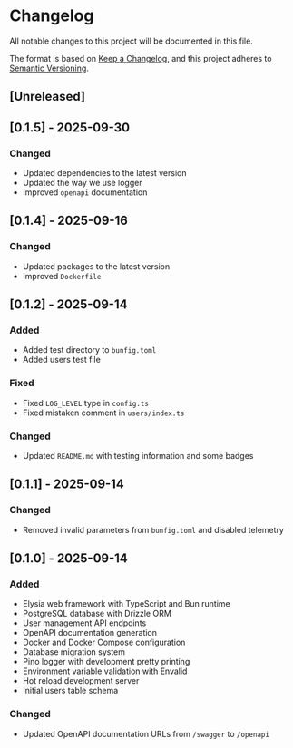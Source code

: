 # Changelog

All notable changes to this project will be documented in this file.

The format is based on [Keep a Changelog](https://keepachangelog.com/en/1.1.0/),
and this project adheres to [Semantic Versioning](https://semver.org/spec/v2.0.0.html).

## [Unreleased]

## [0.1.5] - 2025-09-30

### Changed

- Updated dependencies to the latest version
- Updated the way we use logger
- Improved `openapi` documentation

## [0.1.4] - 2025-09-16

### Changed
- Updated packages to the latest version
- Improved `Dockerfile`

## [0.1.2] - 2025-09-14

### Added
- Added test directory to `bunfig.toml`
- Added users test file

### Fixed
- Fixed `LOG_LEVEL` type in `config.ts`
- Fixed mistaken comment in `users/index.ts`

### Changed
- Updated `README.md` with testing information and some badges

## [0.1.1] - 2025-09-14

### Changed
- Removed invalid parameters from `bunfig.toml` and disabled telemetry

## [0.1.0] - 2025-09-14

### Added
- Elysia web framework with TypeScript and Bun runtime
- PostgreSQL database with Drizzle ORM
- User management API endpoints
- OpenAPI documentation generation
- Docker and Docker Compose configuration
- Database migration system
- Pino logger with development pretty printing
- Environment variable validation with Envalid
- Hot reload development server
- Initial users table schema

### Changed
- Updated OpenAPI documentation URLs from `/swagger` to `/openapi`

